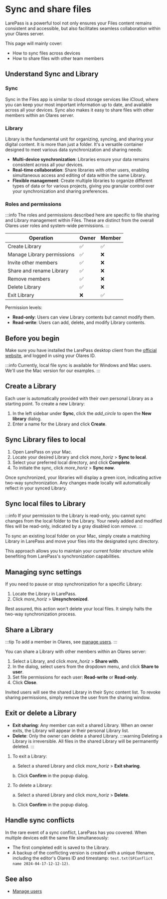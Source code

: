 # Sync and share files
LarePass is a powerful tool not only ensures your Files content remains consistent and accessible, but also facilitates seamless collaboration within your Olares server.

This page will mainly cover:
- How to sync files across devices
- How to share files with other team members

## Understand Sync and Library
### Sync
Sync in the Files app is similar to cloud storage services like iCloud, where you can keep your most important information up to date, and available across all your devices. Sync also makes it easy to share files with other members within an Olares server.

### Library
Library is the fundamental unit for organizing, syncing, and sharing your digital content. It is more than just a folder. It's a versatile container designed to meet various data synchronization and sharing needs:

* **Multi-device synchronization**: Libraries ensure your data remains consistent across all your devices.
* **Real-time collaboration**: Share libraries with other users, enabling simultaneous access and editing of data within the same Library.
* **Flexible management**: Create multiple libraries to organize different types of data or for various projects, giving you granular control over your synchronization and sharing preferences.

### Roles and permissions
:::info
The roles and permissions described here are specific to file sharing and Library management within Files. These are distinct from the overall Olares user roles and system-wide permissions.
:::

| Operation                  | Owner | Member |
|----------------------------|-------|--------|
| Create Library             | ✅     | ✅      |
| Manage Library permissions | ✅     | ❌      |
| Invite other members       | ✅     | ❌      |
| Share and rename Library   | ✅     | ❌      |
| Remove members             | ✅     | ❌      |
| Delete Library             | ✅     | ❌      |
| Exit Library               | ❌     | ✅      |

Permission levels:
- **Read-only**: Users can view Library contents but cannot modify them.
- **Read-write**: Users can add, delete, and modify Library contents.

## Before you begin
Make sure you have installed the LarePass desktop client from the [official website](https://www.olares.com/larepass), and logged in using your Olares ID.

:::info
Currently, local file sync is available for Windows and Mac users. We'll use the Mac version for our examples.
:::

## Create a Library
Each user is automatically provided with their own personal Library as a starting point. To create a new Library:

1. In the left sidebar under **Sync**, click the <i class="material-icons">add_circle</i> to open the **New library** dialog.
2. Enter a name for the Library and click **Create**.

## Sync Library files to local

1. Open LarePass on your Mac.
2. Locate your desired Library and click <i class="material-icons">more_horiz</i> > **Sync to local**.
3. Select your preferred local directory, and click **Complete**.
4. To initiate the sync, click <i class="material-icons">more_horiz</i> > **Sync now**.

Once synchronized, your libraries will display a green icon, indicating active two-way synchronization. Any changes made locally will automatically reflect in your synced Library.

## Sync local files to Library
:::info
If your permission to the Library is read-only, you cannot sync changes from the local folder to the Library. Your newly added and modified files will be read-only, indicated by a gray disabled icon <i class="material-icons">remove</i>.
:::

To sync an existing local folder on your Mac, simply create a matching Library in LarePass and move your files into the designated sync directory.

This approach allows you to maintain your current folder structure while benefiting from LarePass's synchronization capabilities.

## Managing sync settings
If you need to pause or stop synchronization for a specific Library:

1. Locate the Library in LarePass.
2. Click <i class="material-icons">more_horiz</i> > **Unsynchronized**.

Rest assured, this action won't delete your local files. It simply halts the two-way synchronization process.

## Share a Library
:::tip
To add a member in Olares, see [manage users](./manage-users.md).
:::

You can share a Library with other members within an Olares server:

1. Select a Library, and click <i class="material-icons">more_horiz</i> > **Share with**.
2. In the dialog, select users from the dropdown menu, and click **Share to user**.
3. Set file permissions for each user: **Read-write** or **Read-only**.
4. Click **Close**.

Invited users will see the shared Library in their Sync content list. To revoke sharing permissions, simply remove the user from the sharing window.

## Exit or delete a Library

- **Exit sharing**: Any member can exit a shared Library. When an owner exits, the Library will appear in their personal Library list.
- **Delete**: Only the owner can delete a shared Library.
   :::warning
   Deleting a Library is irreversible. All files in the shared Library will be permanently deleted.
   :::

1. To exit a Library:
   
   a. Select a shared Library and click <i class="material-icons">more_horiz</i> > **Exit sharing**.

   b. Click **Confirm** in the popup dialog.
2. To delete a Library: 

   a. Select a shared Library and click <i class="material-icons">more_horiz</i> > **Delete**.

   b. Click **Confirm** in the popup dialog.

## Handle sync conflicts

In the rare event of a sync conflict, LarePass has you covered. When multiple devices edit the same file simultaneously:

* The first completed edit is saved to the Library.
* A backup of the conflicting version is created with a unique filename, including the editor's Olares ID and timestamp: `test.txt(SFConflict name 2024-04-17-12-12-12)`.

## See also
- [Manage users](./manage-users.md)